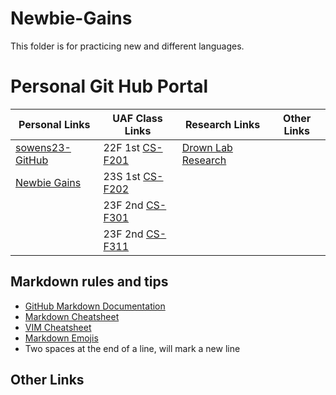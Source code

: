 # Newbie-Gains
 This folder is for practicing new and different languages.

# Personal Git Hub Portal
| Personal Links | UAF Class Links | Research Links |  Other Links |
| ---- | ---- | ---- | ---- |
| [sowens23-GitHub](https://github.com/sowens23) | 22F 1st [CS-F201](https://github.com/sowens23/CS-F201) | [Drown Lab Research](https://github.com/sowens23/DevinDrownResearch)  | |
| [Newbie Gains](https://github.com/sowens23/Newbie-Gains) | 23S 1st [CS-F202](https://github.com/sowens23/CS-F202) | | |
| | 23F 2nd [CS-F301](https://github.com/sowens23/CS-F301) | | |
| | 23F 2nd [CS-F311](https://github.com/sowens23/CS-F311) | | |

## Markdown rules and tips
- [GitHub Markdown Documentation](https://docs.github.com/en/get-started/writing-on-github)
- [Markdown Cheatsheet](https://github.com/adam-p/markdown-here/wiki/Markdown-Cheatsheet "github Markdown Cheatsheet")
- [VIM Cheatsheet](https://phoenixnap.com/kb/wp-content/uploads/2021/11/vim-commands-cheat-sheet-by-pnap.pdf "Vim Cheatsheet")
- [Markdown Emojis](https://github.com/markdown-templates/markdown-emojis)
- Two spaces at the end of a line, will mark a new line

## Other Links
